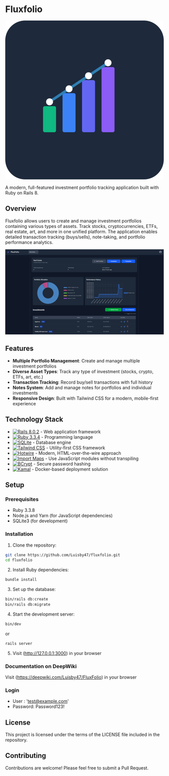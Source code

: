 # Fluxfolio

![Fluxfolio](public/icon.svg)

A modern, full-featured investment portfolio tracking application built with Ruby on Rails 8.

## Overview

Fluxfolio allows users to create and manage investment portfolios containing various types of assets. Track stocks, cryptocurrencies, ETFs, real estate, art, and more in one unified platform. The application enables detailed transaction tracking (buys/sells), note-taking, and portfolio performance analytics.

 ![Overview](https://github.com/Luisby47/Fluxfolio/raw/main/overview.PNG)

## Features

- **Multiple Portfolio Management**: Create and manage multiple investment portfolios
- **Diverse Asset Types**: Track any type of investment (stocks, crypto, ETFs, art, etc.)
- **Transaction Tracking**: Record buy/sell transactions with full history
- **Notes System**: Add and manage notes for portfolios and individual investments
- **Responsive Design**: Built with Tailwind CSS for a modern, mobile-first experience

## Technology Stack

- <a href="https://rubyonrails.org/" target="_blank"><img src="https://img.shields.io/badge/Rails-8.0.2-CC0000?logo=ruby-on-rails&logoColor=white" alt="Rails 8.0.2"></a> - Web application framework
- <a href="https://www.ruby-lang.org/" target="_blank"><img src="https://img.shields.io/badge/Ruby-3.3.8-CC342D?logo=ruby&logoColor=white" alt="Ruby 3.3.4"></a> - Programming language
- <a href="https://www.sqlite.org/" target="_blank"><img src="https://img.shields.io/badge/SQLite-003B57?logo=sqlite&logoColor=white" alt="SQLite"></a> - Database engine
- <a href="https://tailwindcss.com/" target="_blank"><img src="https://img.shields.io/badge/Tailwind_CSS-4.2-38B2AC?logo=tailwind-css&logoColor=white" alt="Tailwind CSS"></a> - Utility-first CSS framework
- <a href="https://hotwired.dev/" target="_blank"><img src="https://img.shields.io/badge/Hotwire-Turbo_|_Stimulus-FFB0EA?logo=hotwired&logoColor=white" alt="Hotwire"></a> - Modern, HTML-over-the-wire approach
- <a href="https://github.com/rails/importmap-rails" target="_blank"><img src="https://img.shields.io/badge/Import_Maps-2338B2?logo=ruby&logoColor=white" alt="Import Maps"></a> - Use JavaScript modules without transpiling
- <a href="https://github.com/bcrypt-ruby/bcrypt-ruby" target="_blank"><img src="https://img.shields.io/badge/BCrypt-Authentication-00758F?logo=rubygems&logoColor=white" alt="BCrypt"></a> - Secure password hashing
- <a href="https://kamal-deploy.org/" target="_blank"><img src="https://img.shields.io/badge/Kamal-Deployment-FF9900?logo=docker&logoColor=white" alt="Kamal"></a> - Docker-based deployment solution



## Setup

### Prerequisites

- Ruby 3.3.8
- Node.js and Yarn (for JavaScript dependencies)
- SQLite3 (for development)

### Installation

1. Clone the repository:

```bash
git clone https://github.com/Luisby47/fluxfolio.git
cd fluxfolio
```

2. Install Ruby dependencies:

```bash
bundle install
```

3. Set up the database:

```bash
bin/rails db:create
bin/rails db:migrate
```

4. Start the development server:

```bash
bin/dev
```
or

```bash
rails server
```

5. Visit (http://127.0.0.1:3000) in your browser

### Documentation on DeepWiki

Visit (https://deepwiki.com/Luisby47/FluxFolio) in your browser

### Login

- User : 'test@example.com'
- Password: Password123! 


## License

This project is licensed under the terms of the LICENSE file included in the repository.

## Contributing

Contributions are welcome! Please feel free to submit a Pull Request.
